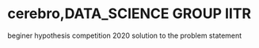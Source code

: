 # cerebro,DATA_SCIENCE GROUP IITR
beginer hypothesis competition 2020
solution to the problem statement
